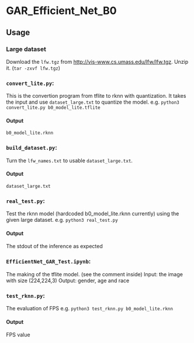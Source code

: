# GAR_Efficient_Net_B0
  
## Usage
### Large dataset
Download the `lfw.tgz` from <http://vis-www.cs.umass.edu/lfw/lfw.tgz>.
Unzip it. (`tar -zxvf lfw.tgz`)

### `convert_lite.py`:
This is the convertion program from tflite to rknn with quantization.
It takes the input and use `dataset_large.txt` to quantize the model.
e.g. `python3 convert_lite.py b0_model_lite.tflite`
#### Output
`b0_model_lite.rknn`

### `build_dataset.py`:
Turn the `lfw_names.txt` to usable `dataset_large.txt`.
#### Output
`dataset_large.txt`

### `real_test.py`:
Test the rknn model (hardcoded b0_model_lite.rknn currently) using the given large dataset.
e.g. `python3 real_test.py`
#### Output
The stdout of the inference as expected

### `EfficientNet_GAR_Test.ipynb`:
The making of the tflite model. (see the comment inside)
Input: the image with size (224,224,3)
Output: gender, age and race

### `test_rknn.py`:
The evaluation of FPS
e.g. `python3 test_rknn.py b0_model_lite.rknn`
#### Output
FPS value
